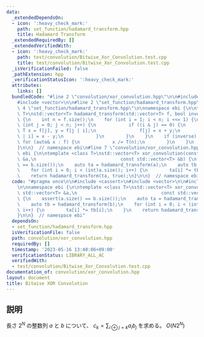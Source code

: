 ```yaml
---
data:
  _extendedDependsOn:
  - icon: ':heavy_check_mark:'
    path: set_function/hadamard_transform.hpp
    title: Hadamard Transform
  _extendedRequiredBy: []
  _extendedVerifiedWith:
  - icon: ':heavy_check_mark:'
    path: test/convolution/Bitwise_Xor_Convolution.test.cpp
    title: test/convolution/Bitwise_Xor_Convolution.test.cpp
  _isVerificationFailed: false
  _pathExtension: hpp
  _verificationStatusIcon: ':heavy_check_mark:'
  attributes:
    links: []
  bundledCode: "#line 2 \"convolution/xor_convolution.hpp\"\n\n#include <cassert>\n\
    #include <vector>\n\n#line 2 \"set_function/hadamard_transform.hpp\"\n\n#line\
    \ 4 \"set_function/hadamard_transform.hpp\"\n\nnamespace ebi {\n\ntemplate <class\
    \ T>\nstd::vector<T> hadamard_transform(std::vector<T> f, bool inverse = false)\
    \ {\n    int n = f.size();\n    for (int i = 1; i < n; i <<= 1) {\n        for\
    \ (int j = 0; j < n; j++) {\n            if ((i & j) == 0) {\n               \
    \ T x = f[j], y = f[j | i];\n                f[j] = x + y;\n                f[j\
    \ | i] = x - y;\n            }\n        }\n    }\n    if (inverse) {\n       \
    \ for (auto& x : f) {\n            x /= T(n);\n        }\n    }\n    return f;\n\
    }\n\n}  // namespace ebi\n#line 7 \"convolution/xor_convolution.hpp\"\n\nnamespace\
    \ ebi {\n\ntemplate <class T>\nstd::vector<T> xor_convolution(const std::vector<T>\
    \ &a,\n                               const std::vector<T> &b) {\n    assert(a.size()\
    \ == b.size());\n    auto ta = hadamard_transform(a);\n    auto tb = hadamard_transform(b);\n\
    \    for (int i = 0; i < (int)a.size(); i++) {\n        ta[i] *= tb[i];\n    }\n\
    \    return hadamard_transform(ta, true);\n}\n\n}  // namespace ebi\n"
  code: "#pragma once\n\n#include <cassert>\n#include <vector>\n\n#include \"../set_function/hadamard_transform.hpp\"\
    \n\nnamespace ebi {\n\ntemplate <class T>\nstd::vector<T> xor_convolution(const\
    \ std::vector<T> &a,\n                               const std::vector<T> &b)\
    \ {\n    assert(a.size() == b.size());\n    auto ta = hadamard_transform(a);\n\
    \    auto tb = hadamard_transform(b);\n    for (int i = 0; i < (int)a.size();\
    \ i++) {\n        ta[i] *= tb[i];\n    }\n    return hadamard_transform(ta, true);\n\
    }\n\n}  // namespace ebi"
  dependsOn:
  - set_function/hadamard_transform.hpp
  isVerificationFile: false
  path: convolution/xor_convolution.hpp
  requiredBy: []
  timestamp: '2023-05-16 13:40:06+09:00'
  verificationStatus: LIBRARY_ALL_AC
  verifiedWith:
  - test/convolution/Bitwise_Xor_Convolution.test.cpp
documentation_of: convolution/xor_convolution.hpp
layout: document
title: Bitwise XOR Convolution
---
```


## 説明

長さ $2^N$ の整数列 $a$ と $b$ について、 $c_k = \sum_{i\oplus j=k} a_i b_j$ を求める。
$O(N 2^N)$